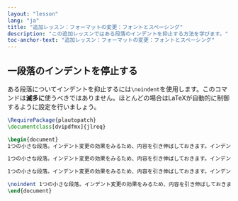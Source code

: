 ```yaml
---
layout: "lesson"
lang: "ja"
title: "追加レッスン：フォーマットの変更：フォントとスペーシング"
description: "この追加レッスンではある段落のインデントを抑止する方法を学びます。"
toc-anchor-text: "追加レッスン：フォーマットの変更：フォントとスペーシング"
---
```


## 一段落のインデントを停止する

ある段落についてインデントを抑止するには`\noindent`を使用します。このコマンドは**滅多に**使うべきではありません。ほとんどの場合はLaTeXが自動的に制御するように設定を行いましょう。

```latex
\RequirePackage{plautopatch}
\documentclass[dvipdfmx]{jlreq}

\begin{document}
1つの小さな段落。インデント変更の効果をみるため、内容を引き伸ばしておきます。インデント変更の効果をみるため、内容を引き伸ばしておきます。

1つの小さな段落。インデント変更の効果をみるため、内容を引き伸ばしておきます。インデント変更の効果をみるため、内容を引き伸ばしておきます。

1つの小さな段落。インデント変更の効果をみるため、内容を引き伸ばしておきます。インデント変更の効果をみるため、内容を引き伸ばしておきます。

\noindent 1つの小さな段落。インデント変更の効果をみるため、内容を引き伸ばしておきます。インデント変更の効果をみるため、内容を引き伸ばしておきます。
\end{document}
```
